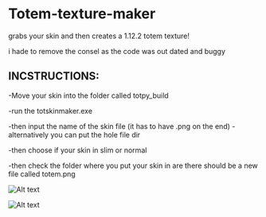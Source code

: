 # Totem-texture-maker
grabs your skin and then creates a 1.12.2 totem texture!

i hade to remove the consel as the code was out dated and buggy


## INCSTRUCTIONS:

-Move your skin into the folder called totpy_build

-run the totskinmaker.exe

-then input the name of the skin file (it has to have .png on the end) - alternatively you can put the hole file dir

-then choose if your skin in slim or normal

-then check the folder where you put your skin in are there should be a new file called totem.png

![Alt text](https://i.ibb.co/gdm91n2/aaaaaa.png)

![Alt text](https://i.ibb.co/DfD55cc/ezgif-com-video-to-gif.gif)
